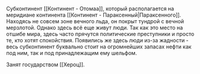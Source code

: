 Субконтинент [[Континент - Отомаа]], который располагается на меридиане континента [[Континент - Параксенный|Параксенного]]. Находясь не совсем зоне вечного льда, он покрыт тундрой с вечной мерзлотой. Однако здесь всё еще живут люди. Так как это место на отшибе мира, здесь часто прячутся политические преступники и просто те, кто хотят спокойствия. Появились же здесь люди из-за жадности - весь субконтинент буквально стоит на огромнейших запасах нефти как под ним, так и под принадлежащим ему шельфом.

Занят государством [[Хероц]].